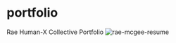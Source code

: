 # portfolio
Rae Human-X Collective Portfolio 
![rae-mcgee-resume](https://github.com/user-attachments/assets/2df3fabe-7b2b-4996-a78b-a8c0afe70986)
